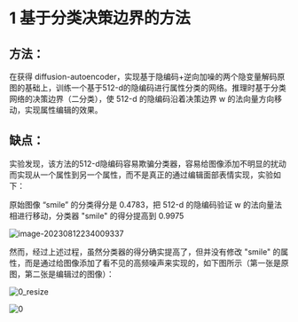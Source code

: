# 1 基于分类决策边界的方法

## 方法：

在获得 diffusion-autoencoder，实现基于隐编码+逆向加噪的两个隐变量解码原图的基础上，训练一个基于512-d的隐编码进行属性分类的网络。推理时基于分类网络的决策边界（二分类），使 512-d 的隐编码沿着决策边界 w 的法向量方向移动，实现属性编辑的效果。

## 缺点：

实验发现，该方法的512-d隐编码容易欺骗分类器，容易给图像添加不明显的扰动而实现从一个属性到另一个属性，而不是真正的通过编辑面部表情实现，实验如下：

原始图像 “smile” 的分类得分是 0.4783，把 512-d 的隐编码验证 w 的法向量法相进行移动，分类器 "smile" 的得分提高到 0.9975

![image-20230812234009337](imgs/0-%E4%BA%BA%E8%84%B8%E5%B1%9E%E6%80%A7%E7%BC%96%E8%BE%91/image-20230812234009337.png)

然而，经过上述过程，虽然分类器的得分确实提高了，但并没有修改 "smile" 的属性，而是通过给图像添加了看不见的高频噪声来实现的，如下图所示（第一张是原图，第二张是编辑过的图像）：

![0_resize](imgs/0-%E4%BA%BA%E8%84%B8%E5%B1%9E%E6%80%A7%E7%BC%96%E8%BE%91/0_resize.png)

![0](imgs/0-%E4%BA%BA%E8%84%B8%E5%B1%9E%E6%80%A7%E7%BC%96%E8%BE%91/0.png)